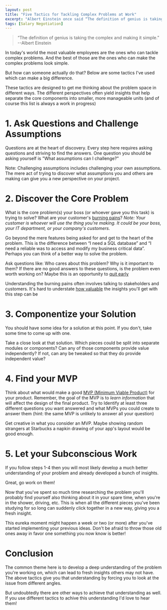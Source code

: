 ```yaml
---
layout: post
title: "Five Tactics for Tackling Complex Problems at Work"
excerpt: "Albert Einstein once said “The definition of genius is taking the complex and making it simple.”  But how can someone actually do that? Below are some tactics I've used that can make a big difference."
tags: [Salary Negotiation]
---
```

> “The definition of genius is taking the complex and making it simple.” --Albert Einstein 

In today's world the most valuable employees are the ones who can tackle complex problems.  And the best of those are the ones who can make the complex problems look simple.

But how can someone actually do that? Below are some tactics I've used which can make a big difference.

These tactics are designed to get me thinking about the problem space in different ways. The different perspectives often yield insights that help separate the core components into smaller, more manageable units (and of course this list is always a work in progress)

# 1. Ask Questions and Challenge Assumptions 
Questions are at the heart of discovery.  Every step here requires asking questions and striving to find the answers.  One question you should be asking yourself is "What assumptions can I challenge?"

Note: Challenging assumptions includes challenging your own assumptions.  The mere act of trying to discover what assumptions you and others are making can give you a new perspective on your project.

# 2. Discover the Core Problem
What is the core problem(s) your boss (or whoever gave you this task) is trying to solve? What are your customer's [burning pains](https://growthlab.com/how-do-i-create-and-sell-online-courses/)? 
_Note: Your customer is whoever will use the thing you're making. It could be your boss, your IT department, or your company's customers._

Go beyond the mere features being asked for and get to the heart of the problem.  This is the difference between “I need a SQL database” and “I need a reliable was to access and modify my business critical data”.  Perhaps you can think of a better way to solve the problem.

Ask questions like: Who cares about this problem? Why is it important to them? If there are no good answers to these questions, is the problem even worth working on? Maybe this is an opportunity to [quit early](https://www.reddit.com/r/lectures/comments/1nbwfv/quit_early_quit_often_prof_deepak_malhotra_harvard/)

Understanding the burning pains often involves talking to stakeholders and customers. It's hard to understate [how valuable](https://training.kalzumeus.com/newsletters/archive/validating_product_ideas) the insights you'll get with this step can be

# 3. Componentize your Solution
You should have some idea for a solution at this point.  If you don't, take some time to come up with one.

Take a close look at that solution. Which pieces could be split into separate modules or components? Can any of those components provide value independently? If not, can any be tweaked so that they do provide independent value?

# 4. Find your MVP
Think about what would make a good [MVP (Minimum Viable Product)](http://ask.leanstack.com/lean-startup-fundamentals/what-is-a-minimum-viable-product-mvp) for your product. Remember, the goal of the MVP is to _learn information_ that will affect the design of the final product. Try to Identify at least three different questions you want answered and what MVPs you could create to answer them (hint: the same MVP is unlikely to answer all your question)

Get creative in what you consider an MVP.  Maybe showing random strangers at Starbucks a napkin drawing of your app's layout would be good enough.

# 5. Let your Subconscious Work
If you follow steps 1-4 then you will most likely develop a much better understanding of your problem and already developed a bunch of insights. 

Great, go work on them!

Now that you've spent so much time researching the problem you'll probably find yourself also thinking about it in your spare time, when you're in the shower, driving, etc.  This is when all the different pieces you've been studying for so long can suddenly click together in a new way, giving you a fresh insight. 

This eureka moment might happen a week or two (or more) after you've started implementing your previous ideas. Don't be afraid to throw those old ones away in favor one something you now know is better!

# Conclusion
The common theme here is to develop a deep understanding of the problem you're working on, which can lead to fresh insights others may not have.  The above tactics give you that understanding by forcing you to look at the issue from different angles.

But undoubtedly there are other ways to achieve that understanding as well. If you use different tactics to achive this understanding I'd love to hear them!